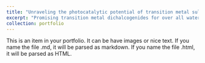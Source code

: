 ```yaml
---
title: "Unraveling the photocatalytic potential of transition metal sulfide and selenide monolayers for overall water splitting and photo-corrosion inhibition"
excerpt: "Promising transition metal dichalcogenides for over all water splitting are identified through a screening process as described below. The paper is publish in JMCA Journal A<br/><img src='/images/Graphical-Abstract.png'>"
collection: portfolio
---
```


This is an item in your portfolio. It can be have images or nice text. If you name the file .md, it will be parsed as markdown. If you name the file .html, it will be parsed as HTML. 
